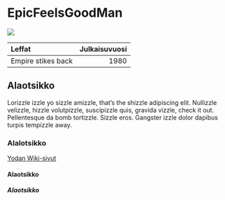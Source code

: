 # EpicFeelsGoodMan

![](https://upload.wikimedia.org/wikipedia/en/6/6f/Yoda_Attack_of_the_Clones.png)

| Leffat | Julkaisuvuosi|
|:-------|-------------:|
| Empire stikes back | 1980 |

## Alaotsikko

Lorizzle izzle yo sizzle amizzle, that’s the shizzle adipiscing elit. Nullizzle velizzle, hizzle volutpizzle, suscipizzle quis, gravida vizzle, check it out. Pellentesque da bomb tortizzle. Sizzle eros. Gangster izzle dolor dapibus turpis tempizzle away.

### Alalotsikko

[Yodan Wiki-sivut](https://en.wikipedia.org/wiki/Yoda)

#### Alaotsikko

##### Alaotsikko
